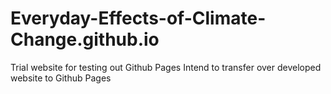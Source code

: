 # Everyday-Effects-of-Climate-Change.github.io
Trial website for testing out Github Pages 
Intend to transfer over developed website to Github Pages 
